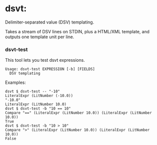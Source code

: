 # dsvt: 

Delimiter-separated value (DSV) templating. 

Takes a stream of DSV lines on STDIN, plus a HTML/XML template, and outputs one
template unit per line.


### dsvt-test

This tool lets you test dsvt expressions.

```
Usage: dsvt-test EXPRESSION [-b] [FIELDS]
  DSV templating
```

Examples:

```
dsvt $ dsvt-test -- "-10"
LiteralExpr (LitNumber (-10.0))
"-10.0"
LiteralExpr (LitNumber 10.0)
dsvt $ dsvt-test -b "10 == 10"
Compare "==" (LiteralExpr (LitNumber 10.0)) (LiteralExpr (LitNumber 10.0))
True
dsvt $ dsvt-test -b "10 > 10"
Compare ">" (LiteralExpr (LitNumber 10.0)) (LiteralExpr (LitNumber 10.0))
False
```

